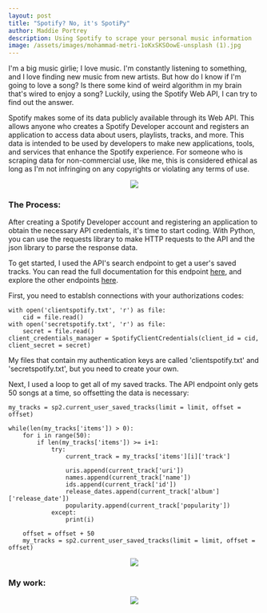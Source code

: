 ```yaml
---
layout: post
title: "Spotify? No, it's SpotiPy"
author: Maddie Portrey
description: Using Spotify to scrape your personal music information
image: /assets/images/mohammad-metri-1oKxSKSOowE-unsplash (1).jpg
---
```


I'm a big music girlie; I love music. I'm constantly listening to something, and I love finding new music from new artists. But how do I know if I'm going to love a song? Is there some kind of weird algorithm in my brain that's wired to enjoy a song? Luckily, using the Spotify Web API, I can try to find out the answer.

Spotify makes some of its data publicly available through its Web API. This allows anyone who creates a Spotify Developer account and registers an application to access data about users, playlists, tracks, and more. This data is intended to be used by developers to make new applications, tools, and services that enhance the Spotify experience. For someone who is scraping data for non-commercial use, like me, this is considered ethical as long as I'm not infringing on any copyrights or violating any terms of use.

 <p align="center">
<img src="https://raw.githubusercontent.com/maddiekkay/my386blog/main/assets/images/clay-banks-fEVaiLwWvlU-unsplash.jpg"/>
</p>

### The Process:

After creating a Spotify Developer account and registering an application to obtain the necessary API credentials, it's time to start coding. With Python, you can use the requests library to make HTTP requests to the API and the json library to parse the response data.

To get started, I used the API's search endpoint to get a user's saved tracks. You can read the full documentation for this endpoint [here](https://developer.spotify.com/documentation/web-api/reference/#/operations/check-users-saved-episodes), and explore the other endpoints [here](https://developer.spotify.com/documentation/web-api/reference/#/).

First, you need to establsh connections with your authorizations codes:

```
with open('clientspotify.txt', 'r') as file:
    cid = file.read()
with open('secretspotify.txt', 'r') as file:
    secret = file.read()
client_credentials_manager = SpotifyClientCredentials(client_id = cid, client_secret = secret)
```

My files that contain my authentication keys are called 'clientspotify.txt' and 'secretspotify.txt', but you need to create your own.

Next, I used a loop to get all of my saved tracks. The API endpoint only gets 50 songs at a time, so offsetting the data is necessary:

```
my_tracks = sp2.current_user_saved_tracks(limit = limit, offset = offset)

while(len(my_tracks['items']) > 0):
    for i in range(50):
        if len(my_tracks['items']) >= i+1:
            try:
                current_track = my_tracks['items'][i]['track']
                
                uris.append(current_track['uri'])
                names.append(current_track['name'])
                ids.append(current_track['id'])
                release_dates.append(current_track['album']['release_date'])
                popularity.append(current_track['popularity'])
            except:
                print(i)
                
    offset = offset + 50
    my_tracks = sp2.current_user_saved_tracks(limit = limit, offset = offset)
```

 <p align="center">
<img src="https://raw.githubusercontent.com/maddiekkay/my386blog/main/assets/images/dominik-vanyi-5Fxuo7x-eyg-unsplash.jpg"/>
</p>

### My work:

 <p align="center">
<img src="https://raw.githubusercontent.com/maddiekkay/my386blog/main/assets/images/muneeb-syed-4_M8uIfPEZw-unsplash.jpg"/>
</p>

